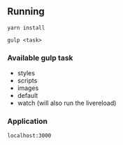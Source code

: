 ## Running
`yarn install`

`gulp <task>`

### Available gulp task
- styles
- scripts
- images
- default
- watch (will also run the livereload)


### Application
`localhost:3000`
